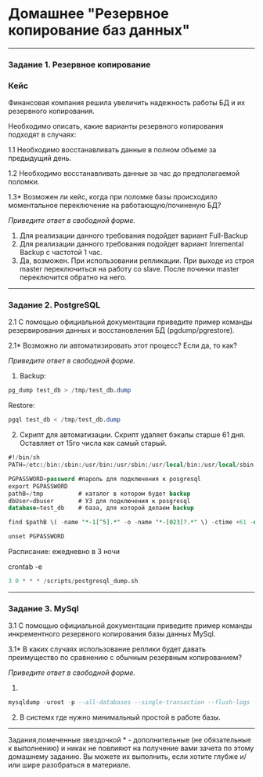 # Домашнее "Резервное копирование баз данных"

---

### Задание 1. Резервное копирование

### Кейс
Финансовая компания решила увеличить надежность работы БД и их резервного копирования. 

Необходимо описать, какие варианты резервного копирования подходят в случаях: 

1.1 Необходимо восстанавливать данные в полном объеме за предыдущий день.

1.2 Необходимо восстанавливать данные за час до предполагаемой поломки.

1.3* Возможен ли кейс, когда при поломке базы происходило моментальное переключение на работающую/починеную БД?

*Приведите ответ в свободной форме.*

1) Для реализации данного требования подойдет вариант Full-Backup
2) Для реализации данного требования подойдет вариант Inremental Baсkup с частотой 1 час.
3) Да, возможен. При использовании репликации. При выходе из строя master переключиться на работу со slave. После починки master переключится обратно на него.

---

### Задание 2. PostgreSQL

2.1 С помощью официальной документации приведите пример команды резервирования данных и восстановления БД (pgdump/pgrestore).

2.1* Возможно ли автоматизировать этот процесс? Если да, то как?

*Приведите ответ в свободной форме.*

1) Backup:  
```sql
pg_dump test_db > /tmp/test_db.dump
```
  Restore: 
```sql
pgql test_db < /tmp/test_db.dump
```
   
2) Скрипт для автоматизации.
Скрипт удаляет бэкапы старше 61 дня. Оставляет от 15го числа как самый старый.
```sql
#!/bin/sh
PATH=/etc:/bin:/sbin:/usr/bin:/usr/sbin:/usr/local/bin:/usr/local/sbin

PGPASSWORD=password #пароль для подключения к posgresql
export PGPASSWORD
pathB=/tmp          # каталог в котором будет backup
dbUser=dbuser       # УЗ для подключения к posgresql
database=test_db    # база, для которой делаем backup

find $pathB \( -name "*-1[^5].*" -o -name "*-[023]?.*" \) -ctime +61 -delete pg_dump -U $dbUser $database | gzip > $pathB/pgsql_$(date "+%Y-%m-%d").sql.gz

unset PGPASSWORD
```
Расписание: ежедневно в 3 ночи

crontab -e
```sql
3 0 * * * /scripts/postgresql_dump.sh
```

---

### Задание 3. MySql

3.1 С помощью официальной документации приведите пример команды инкрементного резервного копирования базы данных MySql. 

3.1* В каких случаях использование реплики будет давать преимущество по сравнению с обычным резервным копированием?

*Приведите ответ в свободной форме.*

1) 
```sql
mysqldump -uroot -p --all-databases --single-transaction --flush-logs --master-data=2 > full_backup.sql
```

2) В системх где нужно минимальный простой в работе базы. 

---

Задания,помеченные звездочкой * - дополнительные (не обязательные к выполнению) и никак не повлияют на получение вами зачета по этому домашнему заданию. Вы можете их выполнить, если хотите глубже и/или шире разобраться в материале.
